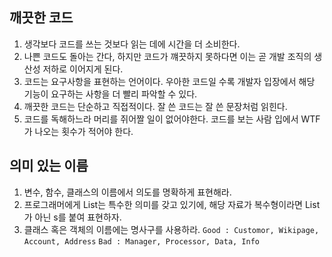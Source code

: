 ## 깨끗한 코드
1. 생각보다 코드를 쓰는 것보다 읽는 데에 시간을 더 소비한다.
2. 나쁜 코드도 돌아는 간다, 하지만 코드가 꺠끗하지 못하다면 이는 곧 개발 조직의 생산성 저하로 이어지게 된다.
3. 코드는 요구사항을 표현하는 언어이다. 우아한 코드일 수록 개발자 입장에서 해당 기능이 요구하는 사항을 더 빨리 파악할 수 있다.
4. 깨끗한 코드는 단순하고 직접적이다. 잘 쓴 코드는 잘 쓴 문장처럼 읽힌다.
5. 코드를 독해하느라 머리를 쥐어짤 일이 없어야한다. 코드를 보는 사람 입에서 WTF가 나오는 횟수가 적어야 한다.

## 의미 있는 이름
1. 변수, 함수, 클래스의 이름에서 의도를 명확하게 표현해라.
2. 프로그래머에게 List는 특수한 의미를 갖고 있기에, 해당 자료가 복수형이라면 List가 아닌 s를 붙여 표현하자.
3. 클래스 혹은 객체의 이름에는 명사구를 사용하라. 
``Good : Customor, Wikipage, Account, Address``
``Bad : Manager, Processor, Data, Info``

